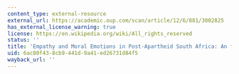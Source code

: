 ```yaml
---
content_type: external-resource
external_url: https://academic.oup.com/scan/article/12/6/881/3002825
has_external_license_warning: true
license: https://en.wikipedia.org/wiki/All_rights_reserved
status: ''
title: 'Empathy and Moral Emotions in Post-Apartheid South Africa: An fMRI Investigation'
uid: 6ac80f43-8cb9-441d-9a41-ed26731d84f5
wayback_url: ''
---
```

